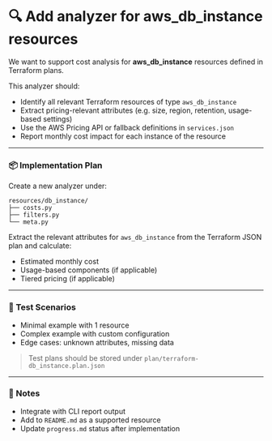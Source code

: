 # 🔍 Add analyzer for aws_db_instance resources

We want to support cost analysis for **aws_db_instance** resources defined in Terraform plans.

This analyzer should:
- Identify all relevant Terraform resources of type `aws_db_instance`
- Extract pricing-relevant attributes (e.g. size, region, retention, usage-based settings)
- Use the AWS Pricing API or fallback definitions in `services.json`
- Report monthly cost impact for each instance of the resource

---

### 📦 Implementation Plan

Create a new analyzer under:

```
resources/db_instance/
├── costs.py
├── filters.py
└── meta.py
```

Extract the relevant attributes for `aws_db_instance` from the Terraform JSON plan and calculate:
- Estimated monthly cost
- Usage-based components (if applicable)
- Tiered pricing (if applicable)

---

### 🧪 Test Scenarios

- Minimal example with 1 resource
- Complex example with custom configuration
- Edge cases: unknown attributes, missing data

> Test plans should be stored under `plan/terraform-db_instance.plan.json`

---

### 🧱 Notes

- Integrate with CLI report output
- Add to `README.md` as a supported resource
- Update `progress.md` status after implementation